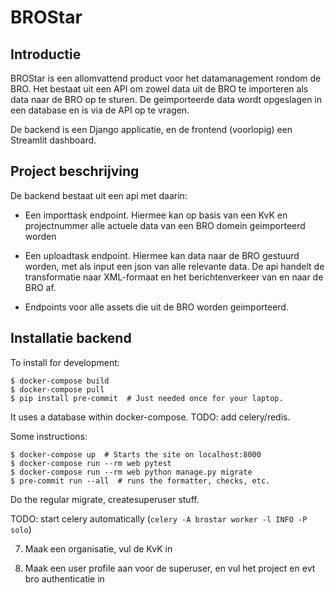# BROStar

## Introductie

BROStar is een allomvattend product voor het datamanagement rondom de BRO. Het bestaat uit een API om zowel data uit de BRO te importeren als data naar de BRO op te sturen. De geimporteerde data wordt opgeslagen in een database en is via de API op te vragen.

De backend is een Django applicatie, en de frontend (voorlopig) een Streamlit dashboard.

## Project beschrijving

De backend bestaat uit een api met daarin:

- Een importtask endpoint. Hiermee kan op basis van een KvK en projectnummer alle actuele data van een BRO domein geimporteerd worden

- Een uploadtask endpoint. Hiermee kan data naar de BRO gestuurd worden, met als input een json van alle relevante data. De api handelt de                 transformatie naar XML-formaat en het berichtenverkeer van en naar de BRO af.

- Endpoints voor alle assets die uit de BRO worden geimporteerd.

## Installatie backend

To install for development:

    $ docker-compose build
    $ docker-compose pull
    $ pip install pre-commit  # Just needed once for your laptop.

It uses a database within docker-compose. TODO: add celery/redis.

Some instructions:

    $ docker-compose up  # Starts the site on localhost:8000
    $ docker-compose run --rm web pytest
    $ docker-compose run --rm web python manage.py migrate
    $ pre-commit run --all  # runs the formatter, checks, etc.

Do the regular migrate, createsuperuser stuff.

TODO: start celery automatically (`celery -A brostar worker -l INFO -P solo`)

7) Maak een organisatie, vul de KvK in

8) Maak een user profile aan voor de superuser, en vul het project en evt bro authenticatie in
